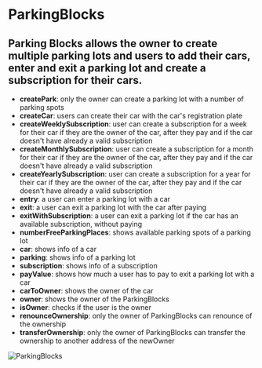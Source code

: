 # ParkingBlocks

## Parking Blocks allows the owner to create multiple parking lots and users to add their cars, enter and exit a parking lot and create a subscription for their cars.

* **createPark**: only the owner can create a parking lot with a number of parking spots
* **createCar**: users can create their car with the car's registration plate
* **createWeeklySubscription**: user can create a subscription for a week for their car if they are the owner of the car, after they pay and if the car doesn't have already a valid subscription
* **createMonthlySubscription**: user can create a subscription for a month for their car if they are the owner of the car, after they pay and if the car doesn't have already a valid subscription
* **createYearlySubscription**: user can create a subscription for a year for their car if they are the owner of the car, after they pay and if the car doesn't have already a valid subscription
* **entry**: a user can enter a parking lot with a car
* **exit**: a user can exit a parking lot with the car after paying
* **exitWithSubscription**: a user can exit a parking lot if the car has an available subscription, without paying
* **numberFreeParkingPlaces**: shows available parking spots of a parking lot
* **car**: shows info of a car
* **parking**: shows info of a parking lot
* **subscription**: shows info of a subscription
* **payValue**: shows how much a user has to pay to exit a parking lot with a car
* **carToOwner**: shows the owner of the car
* **owner**: shows the owner of the ParkingBlocks
* **isOwner**: checks if the user is the owner
* **renounceOwnership**: only the owner of ParkingBlocks can renounce of the ownership
* **transferOwnership**: only the owner of ParkingBlocks can transfer the ownership to another address of the newOwner

![ParkingBlocks](https://user-images.githubusercontent.com/62150167/118267674-1a6f7080-b4c5-11eb-989c-800927018056.png)
